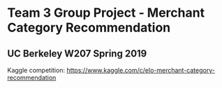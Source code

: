 # Team 3 Group Project - Merchant Category Recommendation
## UC Berkeley W207 Spring 2019

Kaggle competition: https://www.kaggle.com/c/elo-merchant-category-recommendation  


